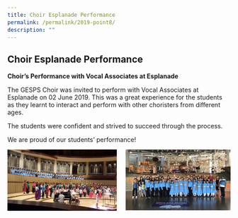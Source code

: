 ```yaml
---
title: Choir Esplanade Performance
permalink: /permalink/2019-point8/
description: ""
---
```

## Choir Esplanade Performance

**Choir’s Performance with Vocal Associates at Esplanade**

The GESPS Choir was invited to perform with Vocal Associates at Esplanade on 02 June 2019. This was a great experience for the students as they learnt to interact and perform with other choristers from different ages.  

The students were confident and strived to succeed through the process.

We are proud of our students’ performance!

<img src="/images/Choir 1.jpeg" style="width:49%" align=left>
<img src="/images/Choir 2.jpeg" style="width:47%" align=right>
<br clear="left"><br>